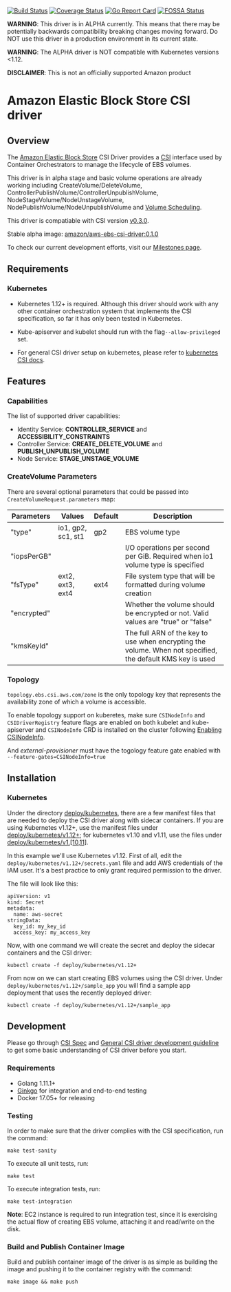 [![Build Status](https://travis-ci.org/kubernetes-sigs/aws-ebs-csi-driver.svg?branch=master)](https://travis-ci.org/kubernetes-sigs/aws-ebs-csi-driver)
[![Coverage Status](https://coveralls.io/repos/github/kubernetes-sigs/aws-ebs-csi-driver/badge.svg?branch=master)](https://coveralls.io/github/kubernetes-sigs/aws-ebs-csi-driver?branch=master)
[![Go Report Card](https://goreportcard.com/badge/github.com/kubernetes-sigs/aws-ebs-csi-driver)](https://goreportcard.com/report/github.com/kubernetes-sigs/aws-ebs-csi-driver)
[![FOSSA Status](https://app.fossa.io/api/projects/git%2Bgithub.com%2Fd-nishi%2Faws-ebs-csi-driver.svg?type=shield)](https://app.fossa.io/projects/git%2Bgithub.com%2Fd-nishi%2Faws-ebs-csi-driver?ref=badge_shield)

**WARNING**: This driver is in ALPHA currently. This means that there may be potentially backwards compatibility breaking changes moving forward. Do NOT use this driver in a production environment in its current state.

**WARNING**: The ALPHA driver is NOT compatible with Kubernetes versions <1.12.

**DISCLAIMER**: This is not an officially supported Amazon product

# Amazon Elastic Block Store CSI driver

## Overview

The [Amazon Elastic Block Store](https://aws.amazon.com/ebs/) CSI Driver provides a [CSI](https://github.com/container-storage-interface/spec/blob/master/spec.md) interface used by Container Orchestrators to manage the lifecycle of EBS volumes.

This driver is in alpha stage and basic volume operations are already working including CreateVolume/DeleteVolume, ControllerPublishVolume/ControllerUnpublishVolume, NodeStageVolume/NodeUnstageVolume,  NodePublishVolume/NodeUnpublishVolume and [Volume Scheduling](https://kubernetes.io/docs/concepts/storage/storage-classes/#volume-binding-mode).

This driver is compatiable with CSI version [v0.3.0](https://github.com/container-storage-interface/spec/blob/v0.3.0/spec.md).

Stable alpha image: [amazon/aws-ebs-csi-driver:0.1.0](https://hub.docker.com/r/amazon/aws-ebs-csi-driver/)

To check our current development efforts, visit our [Milestones page](https://github.com/kubernetes-sigs/aws-ebs-csi-driver/milestones).

## Requirements
### Kubernetes
* Kubernetes 1.12+ is required. Although this driver should work with any other container orchestration system that implements the CSI specification, so far it has only been tested in Kubernetes.

* Kube-apiserver and kubelet should run with the flag`--allow-privileged` set.

* For general CSI driver setup on kubernetes, please refer to [kubernetes CSI docs](https://kubernetes-csi.github.io/docs/Home.html).

## Features
### Capabilities
The list of supported driver capabilities:
* Identity Service: **CONTROLLER_SERVICE** and **ACCESSIBILITY_CONSTRAINTS**
* Controller Service: **CREATE_DELETE_VOLUME** and **PUBLISH_UNPUBLISH_VOLUME**
* Node Service: **STAGE_UNSTAGE_VOLUME**

### CreateVolume Parameters
There are several optional parameters that could be passed into `CreateVolumeRequest.parameters` map:

| Parameters        | Values           | Default  | Description         |
|-------------------|------------------|----------|---------------------|
| "type"            |io1, gp2, sc1, st1| gp2      | EBS volume type     |
| "iopsPerGB"       |                  |          | I/O operations per second per GiB. Required when io1 volume type is specified |
| "fsType"          | ext2, ext3, ext4 | ext4     | File system type that will be formatted during volume creation |
| "encrypted"       |                  |          | Whether the volume should be encrypted or not. Valid values are "true" or "false" | 
| "kmsKeyId"        |                  |          | The full ARN of the key to use when encrypting the volume. When not specified, the default KMS key is used |

### Topology
`topology.ebs.csi.aws.com/zone` is the only topology key that represents the availability zone of which a volume is accessible.

To enable topology support on kuberetes, make sure `CSINodeInfo` and `CSIDriverRegistry` feature flags are enabled on both kubelet and kube-apiserver and `CSINodeInfo` CRD is installed on the cluster following [Enabling CSINodeInfo](https://kubernetes-csi.github.io/docs/Setup.html#enabling-csinodeinfo).

And *external-provisioner* must have the togology feature gate enabled with `--feature-gates=CSINodeInfo=true`

## Installation
### Kubernetes
Under the directory [deploy/kubernetes](./deploy/kubernetes), there are a few manifest files that are needed to deploy the CSI driver along with sidecar containers. If you are using Kubernetes v1.12+, use the manifest files under [deploy/kubernetes/v1.12+](deploy/kubernetes/v1.12+); for kubernetes v1.10 and v1.11, use the files under [deploy/kubernetes/v1.[10,11]](deploy/kubernetes/v1.[10,11]).

In this example we'll use Kubernetes v1.12. First of all, edit the `deploy/kubernetes/v1.12+/secrets.yaml` file and add AWS credentials of the IAM user. It's a best practice to only grant required permission to the driver.

The file will look like this:

```
apiVersion: v1
kind: Secret
metadata:
  name: aws-secret
stringData:
  key_id: my_key_id
  access_key: my_access_key
```

Now, with one command we will create the secret and deploy the sidecar containers and the CSI driver:

```
kubectl create -f deploy/kubernetes/v1.12+
```

From now on we can start creating EBS volumes using the CSI driver. Under `deploy/kubernetes/v1.12+/sample_app` you will find a sample app deployment that uses the recently deployed driver:

```
kubectl create -f deploy/kubernetes/v1.12+/sample_app
```

## Development
Please go through [CSI Spec](https://github.com/container-storage-interface/spec/blob/master/spec.md) and [General CSI driver development guideline](https://kubernetes-csi.github.io/docs/Development.html) to get some basic understanding of CSI driver before you start.

### Requirements
* Golang 1.11.1+
* [Ginkgo](https://github.com/onsi/ginkgo) for integration and end-to-end testing
* Docker 17.05+ for releasing

### Testing

In order to make sure that the driver complies with the CSI specification, run the command:

```
make test-sanity
```

To execute all unit tests, run:

```
make test
```

To execute integration tests, run:

```
make test-integration
```

**Note**: EC2 instance is required to run integration test, since it is exercising the actual flow of creating EBS volume, attaching it and read/write on the disk.

### Build and Publish Container Image

Build and publish container image of the driver is as simple as building the image and pushing it to the container registry with the command:

```
make image && make push
```
